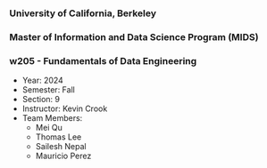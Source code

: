 ### University of California, Berkeley
### Master of Information and Data Science Program (MIDS)
### w205 - Fundamentals of Data Engineering

* Year: 2024
* Semester: Fall
* Section: 9
* Instructor: Kevin Crook
* Team Members:
    * Mei Qu
    * Thomas Lee
    * Sailesh Nepal
    * Mauricio Perez
